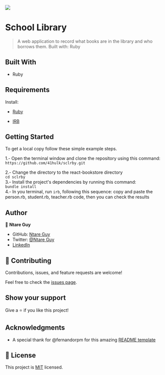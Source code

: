![](https://img.shields.io/badge/Microverse-blueviolet)

# School Library
> A web application to record what books are in the library and who borrows them. Built with: Ruby
## Built With

- Ruby

## Requirements 
Install:
- [Ruby](https://www.ruby-lang.org/en/documentation/installation/)

- [IRB](https://github.com/ruby/irb)

## Getting Started

To get a local copy follow these simple example steps.  

1.- Open the terminal window and clone the repository using this command:  
`https://github.com/41hulk/sclrby.git` 

2.- Change the directory to the react-bookstore directory  
`cd sclrby`  
3.- Install the project's dependencies by running this command:   
`bundle install`   
4.- In you terminal, run `irb`, following this sequence: copy and paste the person.rb, student.rb, teacher.rb code, then you can check the results  

## Author
👤 **Ntare Guy**
- GitHub: [Ntare Guy](https://github.com/41hulk)
- Twitter: [@Ntare Guy](https://twitter.com/ntare_guy)
- [LinkedIn](https://www.linkedin.com/in/ntare-guy/)

## 🤝 Contributing

Contributions, issues, and feature requests are welcome!

Feel free to check the [issues page](https://github.com/41hulk/sclrby/issues).

## Show your support

Give a ⭐️ if you like this project!

## Acknowledgments

- A special thank for @fernandorpm for this amazing [README template](https://github.com/microverseinc/readme-template)

## 📝 License

This project is [MIT](/LICENSE) licensed.